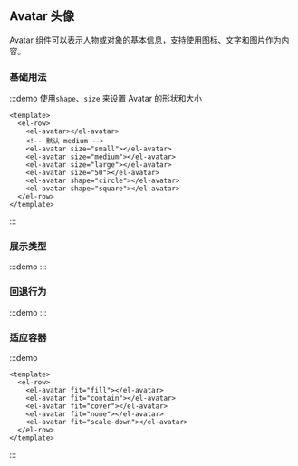 ## Avatar 头像

Avatar 组件可以表示人物或对象的基本信息，支持使用图标、文字和图片作为内容。

### 基础用法

:::demo 使用`shape`、`size` 来设置 Avatar 的形状和大小
```vue
<template>
  <el-row>
    <el-avatar></el-avatar>
    <!-- 默认 medium -->
    <el-avatar size="small"></el-avatar>
    <el-avatar size="medium"></el-avatar>
    <el-avatar size="large"></el-avatar>
    <el-avatar size="50"></el-avatar>
    <el-avatar shape="circle"></el-avatar>
    <el-avatar shape="square"></el-avatar>
  </el-row>
</template>
```
:::

### 展示类型
:::demo
:::


### 回退行为
:::demo
:::

### 适应容器
:::demo
```vue
<template>
  <el-row>
    <el-avatar fit="fill"></el-avatar>
    <el-avatar fit="contain"></el-avatar>
    <el-avatar fit="cover"></el-avatar>
    <el-avatar fit="none"></el-avatar>
    <el-avatar fit="scale-down"></el-avatar>
  </el-row>
</template>
```
:::